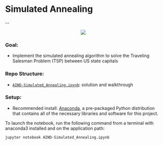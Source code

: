 # Simulated Annealing
--

<div style="text-align:center"><img src="./SA_animation.gif"/></div> 

### Goal:
* Implement the simulated annealing algorithm to solve the Traveling Salesman Problem (TSP) between US state capitals

### Repo Structure:
* [`AIND-Simulated_Annealing.ipynb`](./AIND-Simulated_Annealing.ipynb): solution and walkthrough 

### Setup:

* Recommended install: [Anaconda](https://www.continuum.io/downloads), a pre-packaged Python distribution that contains all of the necessary libraries and software for this project. 

To launch the notebook, run the following command from a terminal with anaconda3 installed and on the application path:

    jupyter notebook AIND-Simulated_Annealing.ipynb
